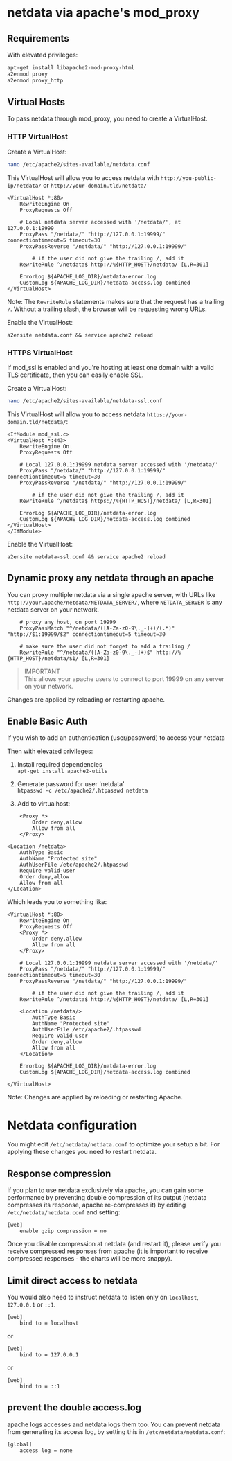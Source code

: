 # netdata via apache's mod_proxy

## Requirements

With elevated privileges:

```sh
apt-get install libapache2-mod-proxy-html
a2enmod proxy
a2enmod proxy_http
```

## Virtual Hosts

To pass netdata through mod_proxy, you need to create a VirtualHost.  

### HTTP VirtualHost

Create a VirtualHost:

```sh
nano /etc/apache2/sites-available/netdata.conf
```

This VirtualHost  will allow you to access netdata with `http://you-public-ip/netdata/` or `http://your-domain.tld/netdata/`

```
<VirtualHost *:80>
	RewriteEngine On
	ProxyRequests Off

	# Local netdata server accessed with '/netdata/', at 127.0.0.1:19999
	ProxyPass "/netdata/" "http://127.0.0.1:19999/" connectiontimeout=5 timeout=30
	ProxyPassReverse "/netdata/" "http://127.0.0.1:19999/"

        # if the user did not give the trailing /, add it
	RewriteRule ^/netdata$ http://%{HTTP_HOST}/netdata/ [L,R=301]

	ErrorLog ${APACHE_LOG_DIR}/netdata-error.log
	CustomLog ${APACHE_LOG_DIR}/netdata-access.log combined
</VirtualHost>
```

Note: The `RewriteRule` statements makes sure that the request has a trailing `/`. Without a trailing slash, the browser will be requesting wrong URLs.

Enable the VirtualHost: 
```
a2ensite netdata.conf && service apache2 reload
```

### HTTPS VirtualHost

If mod_ssl is enabled and you're hosting at least one domain with a valid TLS certificate, then you can easily enable SSL.

Create a VirtualHost:

```sh
nano /etc/apache2/sites-available/netdata-ssl.conf
```

This VirtualHost will allow you to access netdata `https://your-domain.tld/netdata/`:  

```
<IfModule mod_ssl.c>
<VirtualHost *:443>
	RewriteEngine On
	ProxyRequests Off

	# Local 127.0.0.1:19999 netdata server accessed with '/netdata/'
	ProxyPass "/netdata/" "http://127.0.0.1:19999/" connectiontimeout=5 timeout=30
	ProxyPassReverse "/netdata/" "http://127.0.0.1:19999/"

        # if the user did not give the trailing /, add it
	RewriteRule ^/netdata$ https://%{HTTP_HOST}/netdata/ [L,R=301]

	ErrorLog ${APACHE_LOG_DIR}/netdata-error.log
	CustomLog ${APACHE_LOG_DIR}/netdata-access.log combined
</VirtualHost>
</IfModule>
```

Enable the VirtualHost: 
```
a2ensite netdata-ssl.conf && service apache2 reload
```

## Dynamic proxy any netdata through an apache

You can proxy multiple netdata via a single apache server, with URLs like `http://your.apache/netdata/NETDATA_SERVER/`, where `NETDATA_SERVER` is any netdata server on your network.

```
    # proxy any host, on port 19999
    ProxyPassMatch "^/netdata/([A-Za-z0-9\._-]+)/(.*)" "http://$1:19999/$2" connectiontimeout=5 timeout=30

    # make sure the user did not forget to add a trailing /
    RewriteRule "^/netdata/([A-Za-z0-9\._-]+)$" http://%{HTTP_HOST}/netdata/$1/ [L,R=301]
```

> IMPORTANT<br/>
> This allows your apache users to connect to port 19999 on any server on your network.

Changes are applied by reloading or restarting apache.

## Enable Basic Auth

If you wish to add an authentication (user/password) to access your netdata

Then with elevated privileges:  

1) Install required dependencies  
`apt-get install apache2-utils`

2) Generate password for user 'netdata'  
`htpasswd -c /etc/apache2/.htpasswd netdata`

3) Add to virtualhost:

```
	<Proxy *>
		Order deny,allow
		Allow from all
	</Proxy>

<Location /netdata>
	AuthType Basic
	AuthName "Protected site"
	AuthUserFile /etc/apache2/.htpasswd
	Require valid-user
	Order deny,allow
	Allow from all
</Location>
```

Which leads you to something like: 

```
<VirtualHost *:80>
	RewriteEngine On
	ProxyRequests Off
	<Proxy *>
		Order deny,allow
		Allow from all
	</Proxy>

	# Local 127.0.0.1:19999 netdata server accessed with '/netdata/'
	ProxyPass "/netdata/" "http://127.0.0.1:19999/" connectiontimeout=5 timeout=30
	ProxyPassReverse "/netdata/" "http://127.0.0.1:19999/"

        # if the user did not give the trailing /, add it
	RewriteRule ^/netdata$ http://%{HTTP_HOST}/netdata/ [L,R=301]

	<Location /netdata/>
		AuthType Basic
		AuthName "Protected site"
		AuthUserFile /etc/apache2/.htpasswd
		Require valid-user
		Order deny,allow
		Allow from all
	</Location>

	ErrorLog ${APACHE_LOG_DIR}/netdata-error.log
	CustomLog ${APACHE_LOG_DIR}/netdata-access.log combined

</VirtualHost>
```

Note: Changes are applied by reloading or restarting Apache.

# Netdata configuration

You might edit `/etc/netdata/netdata.conf` to optimize your setup a bit. For applying these changes you need to restart netdata.

## Response compression

If you plan to use netdata exclusively via apache, you can gain some performance by preventing double compression of its output (netdata compresses its response, apache re-compresses it) by editing `/etc/netdata/netdata.conf` and setting:

```
[web]
    enable gzip compression = no
```

Once you disable compression at netdata (and restart it), please verify you receive compressed responses from apache (it is important to receive compressed responses - the charts will be more snappy).

## Limit direct access to netdata

You would also need to instruct netdata to listen only on `localhost`, `127.0.0.1` or `::1`.

```
[web]
    bind to = localhost
```
or  
```
[web]
    bind to = 127.0.0.1
```
or  
```
[web]
    bind to = ::1
```

## prevent the double access.log

apache logs accesses and netdata logs them too. You can prevent netdata from generating its access log, by setting this in `/etc/netdata/netdata.conf`:

```
[global]
    access log = none
```
